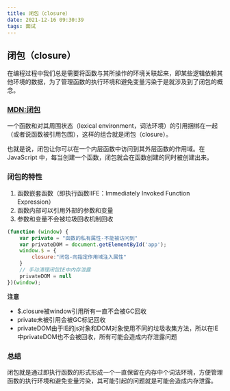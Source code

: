 ```yaml
---
title: 闭包（closure）
date: 2021-12-16 09:30:39
tags: 面试
---
```



## 闭包（closure）

在编程过程中我们总是需要将函数与其所操作的环境关联起来，即某些逻辑依赖其他环境的数据，为了管理函数的执行环境和避免变量污染于是就涉及到了闭包的概念。


### [MDN:闭包](https://developer.mozilla.org/zh-CN/docs/Web/JavaScript/Closures)

一个函数和对其周围状态（lexical environment，词法环境）的引用捆绑在一起（或者说函数被引用包围），这样的组合就是闭包（closure）。

也就是说，闭包让你可以在一个内层函数中访问到其外层函数的作用域。在 JavaScript 中，每当创建一个函数，闭包就会在函数创建的同时被创建出来。


### 闭包的特性

1. 函数嵌套函数（即执行函数IIFE：Immediately Invoked Function Expression）
2. 函数内部可以引用外部的参数和变量
3. 参数和变量不会被垃圾回收机制回收


```javascript
(function (window) {
	var private = "函数的私有属性-不能被访问到"
	var privateDOM = document.getElementById('app');
	window.$ = {
		closure:"闭包-向指定作用域注入属性"
	}
	// 手动清理闭包IE中内存泄露
	privateDOM = null
})(window);
```

**注意**
- $.closure被window引用所有一直不会被GC回收
- private未被引用会被GC标记回收
- privateDOM由于IE的js对象和DOM对象使用不同的垃圾收集方法，所以在IE中privateDOM也不会被回收，所有可能会造成内存泄露问题


### 总结

闭包就是通过即执行函数的形式形成一个一直保留在内存中个词法环境，方便管理函数的执行环境和避免变量污染，其可能引起的问题就是可能会造成内存泄露。
